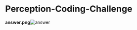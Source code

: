 # Perception-Coding-Challenge
**answer.png**![answer](https://github.com/kbalaji4/Perception-Coding-Challenge/assets/135673889/d1d29e1a-f3cd-47bb-ba48-651056d842e9)

